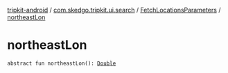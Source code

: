 [tripkit-android](../../index.md) / [com.skedgo.tripkit.ui.search](../index.md) / [FetchLocationsParameters](index.md) / [northeastLon](./northeast-lon.md)

# northeastLon

`abstract fun northeastLon(): `[`Double`](https://kotlinlang.org/api/latest/jvm/stdlib/kotlin/-double/index.html)